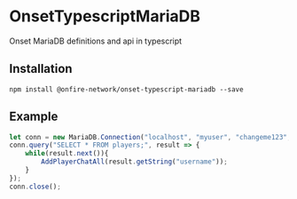 # OnsetTypescriptMariaDB
Onset MariaDB definitions and api in typescript

## Installation
```
npm install @onfire-network/onset-typescript-mariadb --save
```

## Example
```typescript
let conn = new MariaDB.Connection("localhost", "myuser", "changeme123", "mydatabase");
conn.query("SELECT * FROM players;", result => {
    while(result.next()){
        AddPlayerChatAll(result.getString("username"));
    }
});
conn.close();
```
